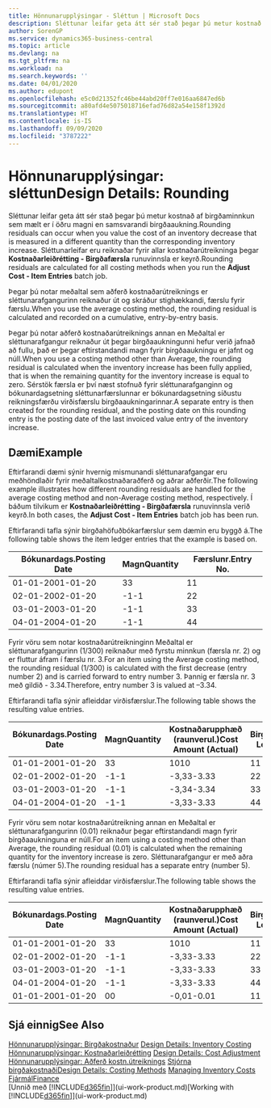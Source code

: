```yaml
---
title: Hönnunarupplýsingar - Sléttun | Microsoft Docs
description: Sléttunar leifar geta átt sér stað þegar þú metur kostnað af birgðaminnkun sem mælt er í öðru magni en samsvarandi birgðaaukning. Sléttunarleifar eru reiknaðar fyrir allar kostnaðarútreikninga þegar **Kostnaðarleiðrétting - Birgðafærsla** runuvinnsla er keyrð.
author: SorenGP
ms.service: dynamics365-business-central
ms.topic: article
ms.devlang: na
ms.tgt_pltfrm: na
ms.workload: na
ms.search.keywords: ''
ms.date: 04/01/2020
ms.author: edupont
ms.openlocfilehash: e5c0d21352fc46be44abd20ff7e016aa6847ed6b
ms.sourcegitcommit: a80afd4e5075018716efad76d82a54e158f1392d
ms.translationtype: HT
ms.contentlocale: is-IS
ms.lasthandoff: 09/09/2020
ms.locfileid: "3787222"
---
```

# <a name="design-details-rounding"></a><span data-ttu-id="71a43-104">Hönnunarupplýsingar: sléttun</span><span class="sxs-lookup"><span data-stu-id="71a43-104">Design Details: Rounding</span></span>
<span data-ttu-id="71a43-105">Sléttunar leifar geta átt sér stað þegar þú metur kostnað af birgðaminnkun sem mælt er í öðru magni en samsvarandi birgðaaukning.</span><span class="sxs-lookup"><span data-stu-id="71a43-105">Rounding residuals can occur when you value the cost of an inventory decrease that is measured in a different quantity than the corresponding inventory increase.</span></span> <span data-ttu-id="71a43-106">Sléttunarleifar eru reiknaðar fyrir allar kostnaðarútreikninga þegar **Kostnaðarleiðrétting - Birgðafærsla** runuvinnsla er keyrð.</span><span class="sxs-lookup"><span data-stu-id="71a43-106">Rounding residuals are calculated for all costing methods when you run the **Adjust Cost - Item Entries** batch job.</span></span>  

 <span data-ttu-id="71a43-107">Þegar þú notar meðaltal sem aðferð kostnaðarútreiknings er sléttunarafgangurinn reiknaður út og skráður stighækkandi, færslu fyrir færslu.</span><span class="sxs-lookup"><span data-stu-id="71a43-107">When you use the average costing method, the rounding residual is calculated and recorded on a cumulative, entry-by-entry basis.</span></span>  

 <span data-ttu-id="71a43-108">Þegar þú notar aðferð kostnaðarútreiknings annan en Meðaltal er sléttunarafgangur reiknaður út þegar birgðaaukningunni hefur verið jafnað að fullu, það er þegar eftirstandandi magn fyrir birgðaaukningu er jafnt og núll.</span><span class="sxs-lookup"><span data-stu-id="71a43-108">When you use a costing method other than Average, the rounding residual is calculated when the inventory increase has been fully applied, that is when the remaining quantity for the inventory increase is equal to zero.</span></span> <span data-ttu-id="71a43-109">Sérstök færsla er því næst stofnuð fyrir sléttunarafganginn og bókunardagsetning sléttunarfærslunnar er bókunardagsetning síðustu reikningsfærðu virðisfærslu birgðaaukningarinnar.</span><span class="sxs-lookup"><span data-stu-id="71a43-109">A separate entry is then created for the rounding residual, and the posting date on this rounding entry is the posting date of the last invoiced value entry of the inventory increase.</span></span>  

## <a name="example"></a><span data-ttu-id="71a43-110">Dæmi</span><span class="sxs-lookup"><span data-stu-id="71a43-110">Example</span></span>  
 <span data-ttu-id="71a43-111">Eftirfarandi dæmi sýnir hvernig mismunandi sléttunarafgangar eru meðhöndlaðir fyrir meðaltalkostnaðaraðferð og aðrar aðferðir.</span><span class="sxs-lookup"><span data-stu-id="71a43-111">The following example illustrates how different rounding residuals are handled for the average costing method and non-Average costing method, respectively.</span></span> <span data-ttu-id="71a43-112">Í báðum tilvikum er **Kostnaðarleiðrétting - Birgðafærsla** runuvinnsla verið keyrð.</span><span class="sxs-lookup"><span data-stu-id="71a43-112">In both cases, the **Adjust Cost - Item Entries** batch job has been run.</span></span>  

 <span data-ttu-id="71a43-113">Eftirfarandi tafla sýnir birgðahöfuðbókarfærslur sem dæmin eru byggð á.</span><span class="sxs-lookup"><span data-stu-id="71a43-113">The following table shows the item ledger entries that the example is based on.</span></span>  

|<span data-ttu-id="71a43-114">Bókunardags.</span><span class="sxs-lookup"><span data-stu-id="71a43-114">Posting Date</span></span>|<span data-ttu-id="71a43-115">Magn</span><span class="sxs-lookup"><span data-stu-id="71a43-115">Quantity</span></span>|<span data-ttu-id="71a43-116">Færslunr.</span><span class="sxs-lookup"><span data-stu-id="71a43-116">Entry No.</span></span>|  
|------------------|--------------|---------------|  
|<span data-ttu-id="71a43-117">01-01-20</span><span class="sxs-lookup"><span data-stu-id="71a43-117">01-01-20</span></span>|<span data-ttu-id="71a43-118">3</span><span class="sxs-lookup"><span data-stu-id="71a43-118">3</span></span>|<span data-ttu-id="71a43-119">1</span><span class="sxs-lookup"><span data-stu-id="71a43-119">1</span></span>|  
|<span data-ttu-id="71a43-120">02-01-20</span><span class="sxs-lookup"><span data-stu-id="71a43-120">02-01-20</span></span>|<span data-ttu-id="71a43-121">-1</span><span class="sxs-lookup"><span data-stu-id="71a43-121">-1</span></span>|<span data-ttu-id="71a43-122">2</span><span class="sxs-lookup"><span data-stu-id="71a43-122">2</span></span>|  
|<span data-ttu-id="71a43-123">03-01-20</span><span class="sxs-lookup"><span data-stu-id="71a43-123">03-01-20</span></span>|<span data-ttu-id="71a43-124">-1</span><span class="sxs-lookup"><span data-stu-id="71a43-124">-1</span></span>|<span data-ttu-id="71a43-125">3</span><span class="sxs-lookup"><span data-stu-id="71a43-125">3</span></span>|  
|<span data-ttu-id="71a43-126">04-01-20</span><span class="sxs-lookup"><span data-stu-id="71a43-126">04-01-20</span></span>|<span data-ttu-id="71a43-127">-1</span><span class="sxs-lookup"><span data-stu-id="71a43-127">-1</span></span>|<span data-ttu-id="71a43-128">4</span><span class="sxs-lookup"><span data-stu-id="71a43-128">4</span></span>|  

 <span data-ttu-id="71a43-129">Fyrir vöru sem notar kostnaðarútreikninginn Meðaltal er sléttunarafgangurinn (1/300) reiknaður með fyrstu minnkun (færsla nr. 2) og er fluttur áfram í færslu nr. 3.</span><span class="sxs-lookup"><span data-stu-id="71a43-129">For an item using the Average costing method, the rounding residual (1/300) is calculated with the first decrease (entry number 2) and is carried forward to entry number 3.</span></span> <span data-ttu-id="71a43-130">Þannig er færsla nr. 3 með gildið - 3.34.</span><span class="sxs-lookup"><span data-stu-id="71a43-130">Therefore, entry number 3 is valued at –3.34.</span></span>  

 <span data-ttu-id="71a43-131">Eftirfarandi tafla sýnir afleiddar virðisfærslur.</span><span class="sxs-lookup"><span data-stu-id="71a43-131">The following table shows the resulting value entries.</span></span>  

|<span data-ttu-id="71a43-132">Bókunardags.</span><span class="sxs-lookup"><span data-stu-id="71a43-132">Posting Date</span></span>|<span data-ttu-id="71a43-133">Magn</span><span class="sxs-lookup"><span data-stu-id="71a43-133">Quantity</span></span>|<span data-ttu-id="71a43-134">Kostnaðarupphæð (raunverul.)</span><span class="sxs-lookup"><span data-stu-id="71a43-134">Cost Amount (Actual)</span></span>|<span data-ttu-id="71a43-135">Birgðafærslunr.</span><span class="sxs-lookup"><span data-stu-id="71a43-135">Item Ledger Entry No.</span></span>|<span data-ttu-id="71a43-136">Færslunr.</span><span class="sxs-lookup"><span data-stu-id="71a43-136">Entry No.</span></span>|  
|------------------|--------------|----------------------------|---------------------------|---------------|  
|<span data-ttu-id="71a43-137">01-01-20</span><span class="sxs-lookup"><span data-stu-id="71a43-137">01-01-20</span></span>|<span data-ttu-id="71a43-138">3</span><span class="sxs-lookup"><span data-stu-id="71a43-138">3</span></span>|<span data-ttu-id="71a43-139">10</span><span class="sxs-lookup"><span data-stu-id="71a43-139">10</span></span>|<span data-ttu-id="71a43-140">1</span><span class="sxs-lookup"><span data-stu-id="71a43-140">1</span></span>|<span data-ttu-id="71a43-141">1</span><span class="sxs-lookup"><span data-stu-id="71a43-141">1</span></span>|  
|<span data-ttu-id="71a43-142">02-01-20</span><span class="sxs-lookup"><span data-stu-id="71a43-142">02-01-20</span></span>|<span data-ttu-id="71a43-143">-1</span><span class="sxs-lookup"><span data-stu-id="71a43-143">-1</span></span>|<span data-ttu-id="71a43-144">-3,33</span><span class="sxs-lookup"><span data-stu-id="71a43-144">-3.33</span></span>|<span data-ttu-id="71a43-145">2</span><span class="sxs-lookup"><span data-stu-id="71a43-145">2</span></span>|<span data-ttu-id="71a43-146">2</span><span class="sxs-lookup"><span data-stu-id="71a43-146">2</span></span>|  
|<span data-ttu-id="71a43-147">03-01-20</span><span class="sxs-lookup"><span data-stu-id="71a43-147">03-01-20</span></span>|<span data-ttu-id="71a43-148">-1</span><span class="sxs-lookup"><span data-stu-id="71a43-148">-1</span></span>|<span data-ttu-id="71a43-149">-3,34</span><span class="sxs-lookup"><span data-stu-id="71a43-149">-3.34</span></span>|<span data-ttu-id="71a43-150">3</span><span class="sxs-lookup"><span data-stu-id="71a43-150">3</span></span>|<span data-ttu-id="71a43-151">3</span><span class="sxs-lookup"><span data-stu-id="71a43-151">3</span></span>|  
|<span data-ttu-id="71a43-152">04-01-20</span><span class="sxs-lookup"><span data-stu-id="71a43-152">04-01-20</span></span>|<span data-ttu-id="71a43-153">-1</span><span class="sxs-lookup"><span data-stu-id="71a43-153">-1</span></span>|<span data-ttu-id="71a43-154">-3,33</span><span class="sxs-lookup"><span data-stu-id="71a43-154">-3.33</span></span>|<span data-ttu-id="71a43-155">4</span><span class="sxs-lookup"><span data-stu-id="71a43-155">4</span></span>|<span data-ttu-id="71a43-156">4</span><span class="sxs-lookup"><span data-stu-id="71a43-156">4</span></span>|  

 <span data-ttu-id="71a43-157">Fyrir vöru sem notar kostnaðarútreikning annan en Meðaltal er sléttunarafgangurinn (0.01) reiknaður þegar eftirstandandi magn fyrir birgðaaukninguna er núll.</span><span class="sxs-lookup"><span data-stu-id="71a43-157">For an item using a costing method other than Average, the rounding residual (0.01) is calculated when the remaining quantity for the inventory increase is zero.</span></span> <span data-ttu-id="71a43-158">Sléttunarafgangur er með aðra færslu (númer 5).</span><span class="sxs-lookup"><span data-stu-id="71a43-158">The rounding residual has a separate entry (number 5).</span></span>  

 <span data-ttu-id="71a43-159">Eftirfarandi tafla sýnir afleiddar virðisfærslur.</span><span class="sxs-lookup"><span data-stu-id="71a43-159">The following table shows the resulting value entries.</span></span>  

|<span data-ttu-id="71a43-160">Bókunardags.</span><span class="sxs-lookup"><span data-stu-id="71a43-160">Posting Date</span></span>|<span data-ttu-id="71a43-161">Magn</span><span class="sxs-lookup"><span data-stu-id="71a43-161">Quantity</span></span>|<span data-ttu-id="71a43-162">Kostnaðarupphæð (raunverul.)</span><span class="sxs-lookup"><span data-stu-id="71a43-162">Cost Amount (Actual)</span></span>|<span data-ttu-id="71a43-163">Birgðafærslunr.</span><span class="sxs-lookup"><span data-stu-id="71a43-163">Item Ledger Entry No.</span></span>|<span data-ttu-id="71a43-164">Færslunr.</span><span class="sxs-lookup"><span data-stu-id="71a43-164">Entry No.</span></span>|  
|------------------|--------------|----------------------------|---------------------------|---------------|  
|<span data-ttu-id="71a43-165">01-01-20</span><span class="sxs-lookup"><span data-stu-id="71a43-165">01-01-20</span></span>|<span data-ttu-id="71a43-166">3</span><span class="sxs-lookup"><span data-stu-id="71a43-166">3</span></span>|<span data-ttu-id="71a43-167">10</span><span class="sxs-lookup"><span data-stu-id="71a43-167">10</span></span>|<span data-ttu-id="71a43-168">1</span><span class="sxs-lookup"><span data-stu-id="71a43-168">1</span></span>|<span data-ttu-id="71a43-169">1</span><span class="sxs-lookup"><span data-stu-id="71a43-169">1</span></span>|  
|<span data-ttu-id="71a43-170">02-01-20</span><span class="sxs-lookup"><span data-stu-id="71a43-170">02-01-20</span></span>|<span data-ttu-id="71a43-171">-1</span><span class="sxs-lookup"><span data-stu-id="71a43-171">-1</span></span>|<span data-ttu-id="71a43-172">-3,33</span><span class="sxs-lookup"><span data-stu-id="71a43-172">-3.33</span></span>|<span data-ttu-id="71a43-173">2</span><span class="sxs-lookup"><span data-stu-id="71a43-173">2</span></span>|<span data-ttu-id="71a43-174">2</span><span class="sxs-lookup"><span data-stu-id="71a43-174">2</span></span>|  
|<span data-ttu-id="71a43-175">03-01-20</span><span class="sxs-lookup"><span data-stu-id="71a43-175">03-01-20</span></span>|<span data-ttu-id="71a43-176">-1</span><span class="sxs-lookup"><span data-stu-id="71a43-176">-1</span></span>|<span data-ttu-id="71a43-177">-3,33</span><span class="sxs-lookup"><span data-stu-id="71a43-177">-3.33</span></span>|<span data-ttu-id="71a43-178">3</span><span class="sxs-lookup"><span data-stu-id="71a43-178">3</span></span>|<span data-ttu-id="71a43-179">3</span><span class="sxs-lookup"><span data-stu-id="71a43-179">3</span></span>|  
|<span data-ttu-id="71a43-180">04-01-20</span><span class="sxs-lookup"><span data-stu-id="71a43-180">04-01-20</span></span>|<span data-ttu-id="71a43-181">-1</span><span class="sxs-lookup"><span data-stu-id="71a43-181">-1</span></span>|<span data-ttu-id="71a43-182">-3,33</span><span class="sxs-lookup"><span data-stu-id="71a43-182">-3.33</span></span>|<span data-ttu-id="71a43-183">4</span><span class="sxs-lookup"><span data-stu-id="71a43-183">4</span></span>|<span data-ttu-id="71a43-184">4</span><span class="sxs-lookup"><span data-stu-id="71a43-184">4</span></span>|  
|<span data-ttu-id="71a43-185">01-01-20</span><span class="sxs-lookup"><span data-stu-id="71a43-185">01-01-20</span></span>|<span data-ttu-id="71a43-186">0</span><span class="sxs-lookup"><span data-stu-id="71a43-186">0</span></span>|<span data-ttu-id="71a43-187">-0,01</span><span class="sxs-lookup"><span data-stu-id="71a43-187">-0.01</span></span>|<span data-ttu-id="71a43-188">1</span><span class="sxs-lookup"><span data-stu-id="71a43-188">1</span></span>|<span data-ttu-id="71a43-189">5</span><span class="sxs-lookup"><span data-stu-id="71a43-189">5</span></span>|  

## <a name="see-also"></a><span data-ttu-id="71a43-190">Sjá einnig</span><span class="sxs-lookup"><span data-stu-id="71a43-190">See Also</span></span>  
 <span data-ttu-id="71a43-191">[Hönnunarupplýsingar: Birgðakostnaður](design-details-inventory-costing.md) </span><span class="sxs-lookup"><span data-stu-id="71a43-191">[Design Details: Inventory Costing](design-details-inventory-costing.md) </span></span>  
 <span data-ttu-id="71a43-192">[Hönnunarupplýsingar: Kostnaðarleiðrétting](design-details-cost-adjustment.md) </span><span class="sxs-lookup"><span data-stu-id="71a43-192">[Design Details: Cost Adjustment](design-details-cost-adjustment.md) </span></span>  
 <span data-ttu-id="71a43-193">[Hönnunarupplýsingar: Aðferð kostn.útreiknings](design-details-costing-methods.md) [Stjórna birgðakostnaði](finance-manage-inventory-costs.md)</span><span class="sxs-lookup"><span data-stu-id="71a43-193">[Design Details: Costing Methods](design-details-costing-methods.md) [Managing Inventory Costs](finance-manage-inventory-costs.md)</span></span>  
 [<span data-ttu-id="71a43-194">Fjármál</span><span class="sxs-lookup"><span data-stu-id="71a43-194">Finance</span></span>](finance.md)  
 <span data-ttu-id="71a43-195">[Unnið með [!INCLUDE[d365fin](includes/d365fin_md.md)]](ui-work-product.md)</span><span class="sxs-lookup"><span data-stu-id="71a43-195">[Working with [!INCLUDE[d365fin](includes/d365fin_md.md)]](ui-work-product.md)</span></span>
